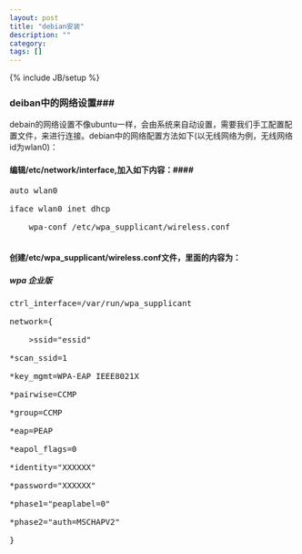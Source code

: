 ```yaml
---
layout: post
title: "debian安装"
description: ""
category: 
tags: []
---
```

{% include JB/setup %}
### deiban中的网络设置###
debain的网络设置不像ubuntu一样，会由系统来自动设置，需要我们手工配置配置文件，来进行连接。debian中的网络配置方法如下(以无线网络为例，无线网络id为wlan0)：
#### 编辑/etc/network/interface,加入如下内容：####
<pre>
auto wlan0<br />
iface wlan0 inet dhcp<br />
    wpa-conf /etc/wpa_supplicant/wireless.conf<br />
</pre>
#### 创建/etc/wpa_supplicant/wireless.conf文件，里面的内容为：
##### wpa 企业版
<pre>
ctrl_interface=/var/run/wpa_supplicant<br />
network={<br />
    >ssid="essid"<br />
*scan_ssid=1<br />
*key_mgmt=WPA-EAP IEEE8021X<br />
*pairwise=CCMP<br />
*group=CCMP<br />
*eap=PEAP<br />
*eapol_flags=0<br />
*identity="XXXXXX"<br />
*password="XXXXXX"<br />
*phase1="peaplabel=0"<br />
*phase2="auth=MSCHAPV2"<br />
}
</pre>
